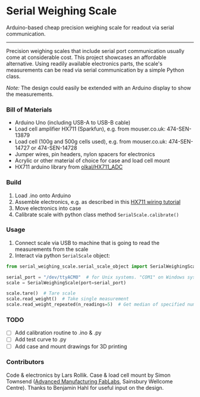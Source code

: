 # Serial Weighing Scale
Arduino-based cheap precision weighing scale for readout via serial communication.

***

Precision weighing scales that include serial port communication usually come at considerable cost. This project showcases an affordable alternative.
Using readily available electronics parts, the scale's measurements can be read via serial communication by a simple Python class.

_Note:_ The design could easily be extended with an Arduino display to show the measurements.

### Bill of Materials
- Arduino Uno (including USB-A to USB-B cable)
- Load cell amplifier HX711 (Sparkfun), e.g. from mouser.co.uk: 474-SEN-13879
- Load cell (100g and 500g cells used), e.g. from mouser.co.uk: 474-SEN-14727 or 474-SEN-14728
- Jumper wires, pin headers, nylon spacers for electronics
- Acrylic or other material of choice for case and load cell mount
- HX711 arduino library from [olkal/HX711_ADC](https://github.com/olkal/HX711_ADC)
### Build
1. Load .ino onto Arduino
2. Assemble electronics, e.g. as described in this [HX711 wiring tutorial]
3. Move electronics into case
4. Calibrate scale with python class method `SerialScale.calibrate()`

### Usage
1. Connect scale via USB to machine that is going to read the measurements from the scale
2. Interact via python `SerialScale` object:

  ```python
  from serial_weighing_scale.serial_scale_object import SerialWeighingScale

serial_port = "/dev/ttyACM0"  # for Unix systems. "COM1" on Windows systems
scale = SerialWeighingScale(port=serial_port)

scale.tare()  # Tare scale
scale.read_weight()  # Take single measurement
scale.read_weight_repeated(n_readings=5)  # Get median of specified number of measurements

```

### TODO
- [ ] Add calibration routine to .ino & .py
- [ ] Add test curve to .py
- [ ] Add case and mount drawings for 3D printing

### Contributors
Code & electronics by Lars Rollik.
Case & load cell mount by Simon Townsend ([Advanced Manufacturing FabLabs], Sainsbury Wellcome Centre).
Thanks to Benjamin Hahl for useful input on the design.

[Advanced Manufacturing FabLabs]: https://www.sainsburywellcome.org/web/content/fablab
[HX711 wiring tutorial]: https://learn.sparkfun.com/tutorials/load-cell-amplifier-hx711-breakout-hookup-guide
